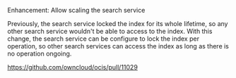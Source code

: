 Enhancement: Allow scaling the search service

Previously, the search service locked the index for its whole lifetime,
so any other search service wouldn't be able to access to the index. With this
change, the search service can be configure to lock the index per operation,
so other search services can access the index as long as there is no operation
ongoing.

https://github.com/owncloud/ocis/pull/11029
